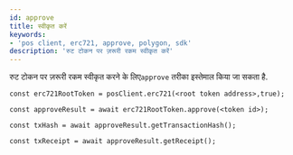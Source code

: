 ```yaml
---
id: approve
title: स्वीकृत करें
keywords:
- 'pos client, erc721, approve, polygon, sdk'
description: 'रुट टोकन पर ज़रूरी रकम स्वीकृत करें'
---
```


रुट टोकन पर ज़रूरी रकम स्वीकृत करने के लिए`approve` तरीका इस्तेमाल किया जा सकता है.

```
const erc721RootToken = posClient.erc721(<root token address>,true);

const approveResult = await erc721RootToken.approve(<token id>);

const txHash = await approveResult.getTransactionHash();

const txReceipt = await approveResult.getReceipt();

```

